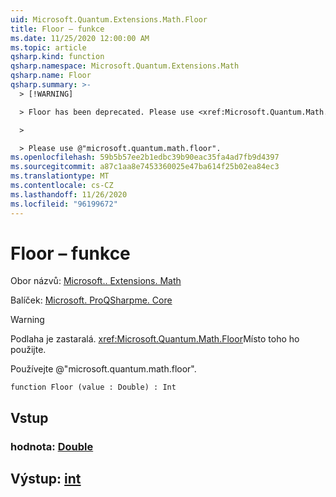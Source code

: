 ```yaml
---
uid: Microsoft.Quantum.Extensions.Math.Floor
title: Floor – funkce
ms.date: 11/25/2020 12:00:00 AM
ms.topic: article
qsharp.kind: function
qsharp.namespace: Microsoft.Quantum.Extensions.Math
qsharp.name: Floor
qsharp.summary: >-
  > [!WARNING]

  > Floor has been deprecated. Please use <xref:Microsoft.Quantum.Math.Floor> instead.

  >

  > Please use @"microsoft.quantum.math.floor".
ms.openlocfilehash: 59b5b57ee2b1edbc39b90eac35fa4ad7fb9d4397
ms.sourcegitcommit: a87c1aa8e7453360025e47ba614f25b02ea84ec3
ms.translationtype: MT
ms.contentlocale: cs-CZ
ms.lasthandoff: 11/26/2020
ms.locfileid: "96199672"
---
```

# <a name="floor-function"></a>Floor – funkce

Obor názvů: [Microsoft.. Extensions. Math](xref:Microsoft.Quantum.Extensions.Math)

Balíček: [Microsoft. ProQSharpme. Core](https://nuget.org/packages/Microsoft.Quantum.QSharp.Core)


> [!WARNING]
> Podlaha je zastaralá. <xref:Microsoft.Quantum.Math.Floor>Místo toho ho použijte.
>
> Používejte @"microsoft.quantum.math.floor".



```qsharp
function Floor (value : Double) : Int
```


## <a name="input"></a>Vstup

### <a name="value--double"></a>hodnota: [Double](xref:microsoft.quantum.lang-ref.double)





## <a name="output--int"></a>Výstup: [int](xref:microsoft.quantum.lang-ref.int)

